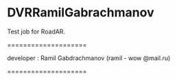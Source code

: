 DVRRamilGabrachmanov
====================

Test job for RoadAR.

====================

developer : Ramil Gabdrachmanov (ramil - wow @mail.ru)

====================